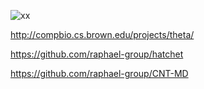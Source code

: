 ![xx](https://github.com/xiucz/pics/blob/master/20191108.jpg?raw=true)

http://compbio.cs.brown.edu/projects/theta/

https://github.com/raphael-group/hatchet

https://github.com/raphael-group/CNT-MD